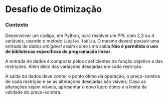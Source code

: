 # Desafio de Otimização

### Contexto

Desenvolver um código, em Python, para resolver um PPL com 2,3 ou 4 variáveis,
usando o método `Simplex Tableu`. O mesmo deverá possuir uma entrada de dados
_amigável_ assim como uma saída.**Não é permitido o uso de bibliotecas específicas de programação linear**.

A entrada de dados é composta pelos coeficientes da função objetivo e das
restrições. Além disto das variações desejadas em cada restrição.

A saída de dados deve conter o ponto ótimo da operação, o preço-sombra de cada restrição e se as alterações desejadas são viáveis. Caso as alterações sejam
viáveis, apresentar o novo lucro ótimo e o limite de validade do preço-sombra.
